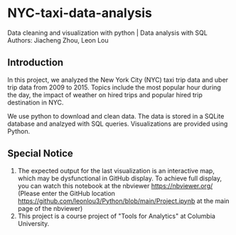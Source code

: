 # NYC-taxi-data-analysis
Data cleaning and visualization with python | Data analysis with SQL
Authors: Jiacheng Zhou, Leon Lou


## Introduction
In this project, we analyzed the New York City (NYC) taxi trip data and uber trip data from 2009 to 2015. Topics include the most popular hour during the day, the impact of weather on hired trips and popular hired trip destination in NYC.

We use python to download and clean data. The data is stored in a SQLite database and analzyed with SQL queries. Visualizations are provided using Python. 


## Special Notice
1. The expected output for the last visualization is an interactive map, which may be dysfunctional in GitHub display. To achieve full display, you can watch this notebook at the nbviewer https://nbviewer.org/  (Please enter the GitHub location https://github.com/leonlou3/Python/blob/main/Project.ipynb at the main page of the nbviewer)
2. This project is a course project of "Tools for Analytics" at Columbia University. 
